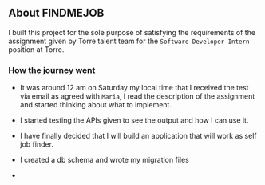 ## About FINDMEJOB

I built this project for the sole purpose of satisfying the requirements of the assignment given by Torre talent team for the `Software Developer Intern ` position at Torre. 

### How the journey went

*   It was around 12 am on Saturday my local time that I received the test via email as agreed with `Maria`, I read the description of the assignment and started thinking about what to implement.

*  I started testing the APIs given to see the output and how I can use it.

*  I have finally decided that I will build an application that will work as self job finder.

* I created a db schema and wrote my migration files

* 
